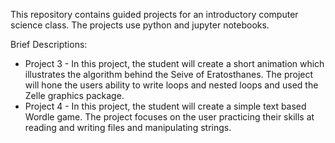 This repository contains guided projects for an introductory computer science class. The projects use python and jupyter notebooks.

Brief Descriptions:

* Project 3 - In this project, the student will create a short animation which illustrates the algorithm behind the Seive of Eratosthanes. The project will hone the users ability to write loops and nested loops and used the Zelle graphics package.
* Project 4 - In this project, the student will create a simple text based Wordle game. The project focuses on the user practicing their skills at reading and writing files and manipulating strings. 
